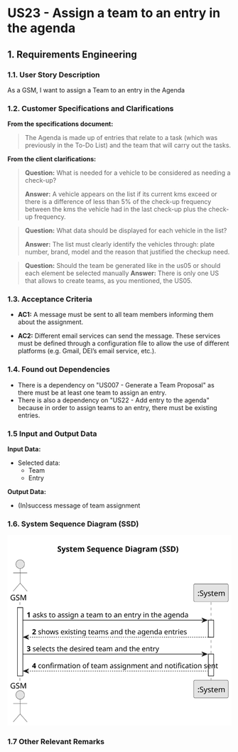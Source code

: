 # US23 - Assign a team to an entry in the agenda

## 1. Requirements Engineering

### 1.1. User Story Description

As a GSM, I want to assign a Team to an entry in the Agenda

### 1.2. Customer Specifications and Clarifications 

**From the specifications document:**

> The Agenda is made up of entries that relate to a task (which was previously in the To-Do List) and 
the team that will carry out the tasks.

**From the client clarifications:**

> **Question:** What is needed for a vehicle to be considered as needing a check-up?
>
> **Answer:** A vehicle appears on the list if its current kms exceed or there is a difference of less than 5% of the check-up frequency between the kms the vehicle had in the last check-up plus the check-up frequency.

> **Question:** What data should be displayed for each vehicle in the list?
>
> **Answer:** The list must clearly identify the vehicles through: plate number, brand, model and the reason that justified the checkup need.

> **Question:** Should the team be generated like in the us05 or should each element be selected manually
> **Answer:** There is only one US that allows to create teams, as you mentioned, the US05.


### 1.3. Acceptance Criteria

* **AC1:** A message must be sent to all team members informing
  them about the assignment.

* **AC2:** Different email services can send the message. These services must be defined through a configuration file to allow the use
  of different platforms (e.g. Gmail, DEI’s email service, etc.).

### 1.4. Found out Dependencies

* There is a dependency on "US007 - Generate a Team Proposal" as there must be at least one team to assign an entry.
* There is also a dependency on "US22 - Add entry to the agenda" because in order to assign teams to an entry, there must be existing entries.

### 1.5 Input and Output Data

**Input Data:**

* Selected data:
  * Team
  * Entry

**Output Data:**

* (In)success message of team assignment
### 1.6. System Sequence Diagram (SSD)

![System Sequence Diagram - Alternative One](svg/us023-system-sequence-diagram.svg)

### 1.7 Other Relevant Remarks

